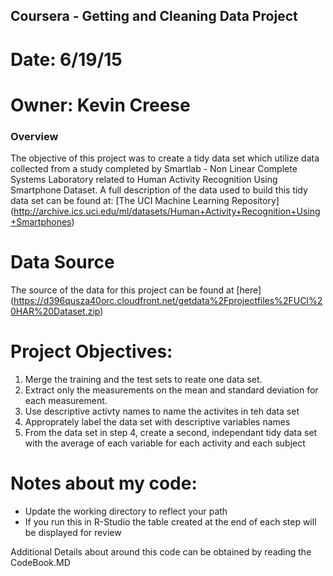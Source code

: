 ## Coursera - Getting and Cleaning Data Project
# Date: 6/19/15
# Owner: Kevin Creese

### Overview
The objective of this project was to create a tidy data set which utilize data collected from a study completed by Smartlab - Non Linear Complete Systems Laboratory related to Human Activity Recognition Using Smartphone Dataset.  A full description of the data used to build this tidy data set can be found at:
[The UCI Machine Learning Repository] 
(http://archive.ics.uci.edu/ml/datasets/Human+Activity+Recognition+Using+Smartphones)

# Data Source
The source of the data for this project can be found at [here]
(https://d396qusza40orc.cloudfront.net/getdata%2Fprojectfiles%2FUCI%20HAR%20Dataset.zip)

# Project Objectives:
  1.  Merge the training and the test sets to reate one data set.
  2.  Extract only the measurements on the mean and standard deviation for each measurement.
  3.  Use descriptive activty names to name the activites in teh data set
  4.  Approprately label the data set with descriptive variables names
  5.  From the data set in step 4, create a second, independant tidy data set with the average of each variable for each activity and each subject

# Notes about my code:
 * Update the working directory to reflect your path
 * If you run this in R-Studio the table created at the end of each step will be displayed for review
 
 Additional Details about around this code can be obtained by reading the CodeBook.MD
